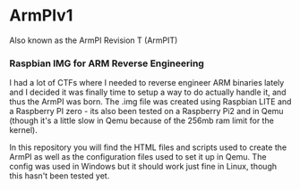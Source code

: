 # ArmPIv1 
Also known as the ArmPI Revision T (ArmPIT)

### Raspbian IMG for ARM Reverse Engineering

I had a lot of CTFs where I needed to reverse engineer ARM binaries lately and I decided it was finally time to setup a way to do actually handle it, and thus the ArmPI was born.  The .img file was created using Raspbian LITE and a Raspberry PI zero - its also been tested on a Raspberry Pi2 and in Qemu (though it's a little slow in Qemu because of the 256mb ram limit for the kernel).

In  this repository you will find the HTML files and scripts used to create the ArmPI as well as the configuration files used to set it up in Qemu.  The config was used in Windows but it should work just fine in Linux, though this hasn't been tested yet.


